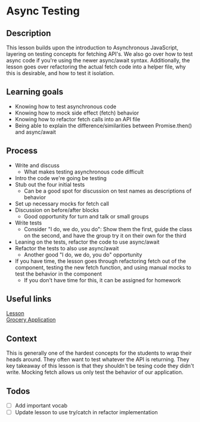 # Async Testing

## Description

This lesson builds upon the introduction to Asynchronous JavaScript, layering on
testing concepts for fetching API's. We also go over how to test async code if
you're using the newer async/await syntax. Additionally, the lesson goes over
refactoring the actual fetch code into a helper file, why this is desirable, and
how to test it isolation.

## Learning goals

- Knowing how to test asynchronous code
- Knowing how to mock side effect (fetch) behavior
- Knowing how to refactor fetch calls into an API file
- Being able to explain the difference/similarities between Promise.then() and
  async/await

## Process

- Write and discuss
  - What makes testing asynchronous code difficult
- Intro the code we're going be testing
- Stub out the four initial tests
  - Can be a good spot for discussion on test names as descriptions of behavior
- Set up necessary mocks for fetch call
- Discussion on before/after blocks
  - Good opportunity for turn and talk or small groups
- Write tests
  - Consider "I do, we do, you do": Show them the first, guide the class on the
    second, and have the group try it on their own for the third
- Leaning on the tests, refactor the code to use async/await
- Refactor the tests to also use async/await
  - Another good "I do, we do, you do" opportunity
- If you have time, the lesson goes through refactoring fetch out of the
  component, testing the new fetch function, and using manual mocks to test 
  the behavior in the component
  - If you don't have time for this, it can be assigned for homework


## Useful links

[Lesson](http://frontend.turing.io/lessons/module-3/testing-async.html)  
[Grocery Application](https://github.com/turingschool-examples/grocery-list/tree/async-begin)

## Context

This is generally one of the hardest concepts for the students to wrap their
heads around. They often want to test whatever the API is returning. They key
takeaway of this lesson is that they shouldn't be tesing code they didn't write.
Mocking fetch allows us only test the behavior of our application.

## Todos

* [ ] Add important vocab
* [ ] Update lesson to use try/catch in refactor implementation
